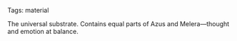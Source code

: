 Tags: material

The universal substrate. Contains equal parts of Azus and Melera—thought and emotion at balance.